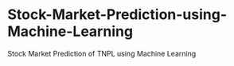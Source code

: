 # Stock-Market-Prediction-using-Machine-Learning
Stock Market Prediction of TNPL using Machine Learning
